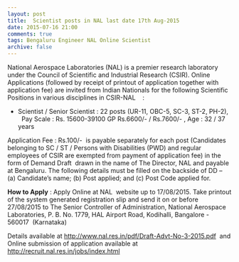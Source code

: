 ```yaml
---
layout: post
title:  Scientist posts in NAL last date 17th Aug-2015
date: 2015-07-16 21:00
comments: true
tags: Bengaluru Engineer NAL Online Scientist
archive: false
---
```

National Aerospace Laboratories (NAL) is a premier research laboratory under the Council of Scientific and Industrial Research (CSIR). Online Applications (followed by receipt of printout of application together with application fee) are invited from Indian Nationals for the following Scientific Positions in various disciplines in CSIR-NAL    : 



- Scientist / Senior Scientist : 22 posts (UR-11, OBC-5, SC-3, ST-2, PH-2),   Pay Scale : Rs. 15600-39100 GP Rs.6600/- / Rs.7600/- , Age : 32 / 37 years 



Application Fee : Rs.100/-  is payable separately for each post (Candidates belonging to SC / ST / Persons with Disabilities (PWD) and regular employees of CSIR are exempted from payment of application fee) in the form of Demand Draft  drawn in the name of The Director, NAL and payable at Bengaluru. The following details must be filled on the backside of DD – (a) Candidate’s name; (b) Post applied; and (c) Post Code applied for.

**How to Apply** : Apply Online at NAL  website up to 17/08/2015. Take printout of the system generated registration slip and send it on or before 27/08/2015 to The Senior Controller of Administration, National Aerospace Laboratories, P. B. No. 1779, HAL Airport Road, Kodihalli, Bangalore - 560017  (Karnataka) 

Details available at <http://www.nal.res.in/pdf/Draft-Advt-No-3-2015.pdf>  and Online submission of application available at http://recruit.nal.res.in/jobs/index.html





